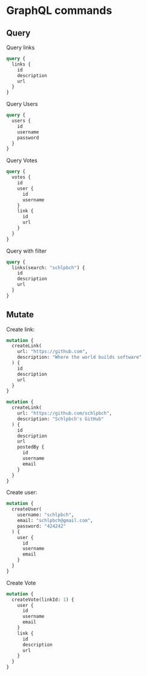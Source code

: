 # GraphQL commands

## Query

Query links

```graphql
query {
  links {
    id
    description
    url
  }
}
```

Query Users

```graphql
query {
  users {
    id
    username
    password
  }
}
```

Query Votes

```graphql
query {
  votes {
    id
    user {
      id
      username
    }
    link {
      id
      url
    }
  }
}
```

Query with filter

```graphql
query {
  links(search: "schlpbch") {
    id
    description
    url
  }
}
```

## Mutate

Create link:

```graphql
mutation {
  createLink(
    url: "https://github.com",
    description: "Where the world builds software"
  ) {
    id
    description
    url
  }
}
```

```graphql
mutation {
  createLink(
    url: "https://github.com/schlpbch",
    description: "Schlpbch's GitHub"
  ) {
    id
    description
    url
    postedBy {
      id
      username
      email
    }
  }
}
```

Create user:

```graphql
mutation {
  createUser(
    username: "schlpbch",
    email: "schlpbch@gmail.com",
    password: "424242"
  ) {
    user {
      id
      username
      email
    }
  }
}
```

Create Vote

```graphql
mutation {
  createVote(linkId: 1) {
    user {
      id
      username
      email
    }
    link {
      id
      description
      url
    }
  } 
}
```
